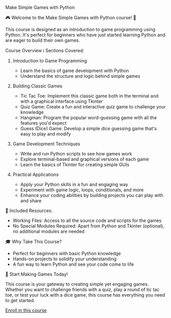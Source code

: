 Make Simple Games with Python

🎮 Welcome to the Make Simple Games with Python course! 🐍

This course is designed as an introduction to game programming using Python. It's perfect for beginners who have just started learning Python and are eager to build their own games.

Course Overview
ℹ️ Sections Covered:

1. Introduction to Game Programming

   - Learn the basics of game development with Python
   - Understand the structure and logic behind simple games

2. Building Classic Games

    - Tic Tac Toe: Implement this classic game both in the terminal and with a graphical interface using Tkinter
    - Quiz Game: Create a fun and interactive quiz game to challenge your knowledge
    - Hangman: Program the popular word-guessing game with all the features you'd expect
    - Guess (Dice) Game: Develop a simple dice guessing game that's easy to play and modify

3. Game Development Techniques

   - Write and run Python scripts to see how games work
   - Explore terminal-based and graphical versions of each game
   - Learn the basics of Tkinter for creating simple GUIs

4. Practical Applications

   - Apply your Python skills in a fun and engaging way
   - Experiment with game logic, loops, conditionals, and more
   - Enhance your coding abilities by building projects you can play with and share

📁 Included Resources:

  - Working Files: Access to all the source code and scripts for the games
  - No Special Modules Required: Apart from Python and Tkinter (optional), no additional modules are needed

🎓 Why Take This Course?

   - Perfect for beginners with basic Python knowledge
   - Hands-on projects to solidify your understanding
   - A fun way to learn Python and see your code come to life

🌟 Start Making Games Today!

This course is your gateway to creating simple yet engaging games. Whether you want to challenge friends with a quiz, play a round of tic tac toe, or test your luck with a dice game, this course has everything you need to get started.

[Enroll in this course](https://www.udemy.com/course/make-simple-games-with-python/?couponCode=HT815INMT81324)
